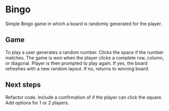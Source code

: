 # Bingo

Simple Bingo game in which a board is randomly generated for the player.

## Game
To play a user generates a random number. Clicks the space if the number matches.
The game is won when the player clicks a complete row, column, or diagonal.
Player is then prompted to play again. 
If yes, the board refreshes with a new random layout. If no, returns to winning board.

## Next steps
Refactor code.
Include a confirmation of if the player can click the square.
Add options for 1 or 2 players.
